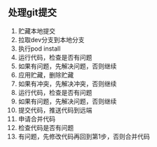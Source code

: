 ## 处理git提交

1. 贮藏本地提交
2. 拉取dev分支到本地分支
3. 执行pod install
4. 运行代码，检查是否有问题
5. 如果有问题，先解决问题，否则继续
6. 应用贮藏，删除贮藏
7. 如果有冲突，先解决冲突，否则继续
8. 运行代码，检查是否有问题
9. 如果有问题，先解决问题，否则继续
10. 提交代码，推送代码到远端
11. 申请合并代码
12. 检查代码是否有问题
13. 有问题，先修改代码再回到第1步，否则合并代码
